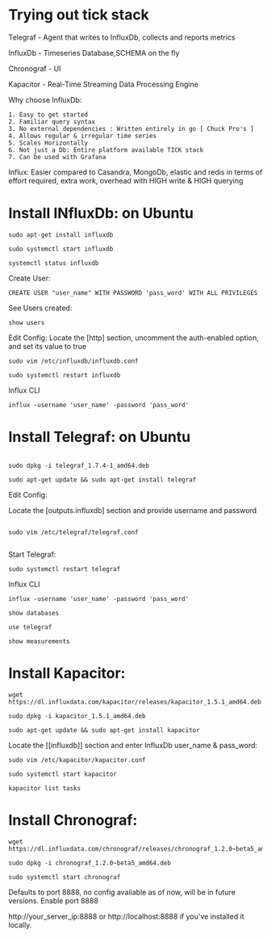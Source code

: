 # Trying out tick stack

Telegraf - Agent that writes to InfluxDb, collects and reports metrics

InfluxDb - Timeseries Database,SCHEMA on the fly

Chronograf - UI

Kapacitor - Real-Time Streaming Data Processing Engine


Why choose InfluxDb:

	1. Easy to get started
	2. Familiar query syntax
	3. No external dependencies : Written entirely in go [ Chuck Pro's ]
	4. Allows regular & irregular time series
	5. Scales Horizontally
	6. Not just a Db: Entire platform available TICK stack
	7. Can be used with Grafana

Influx: Easier compared to Casandra, MongoDb, elastic and redis in terms of effort required, extra work, overhead with HIGH write & HIGH querying 


# Install INfluxDb: on Ubuntu

```
sudo apt-get install influxdb

sudo systemctl start influxdb

systemctl status influxdb

```

Create User:


```
CREATE USER "user_name" WITH PASSWORD 'pass_word' WITH ALL PRIVILEGES

```
See Users created:


```
show users

```
Edit Config: Locate the [http] section, uncomment the auth-enabled option, and set its value to true 


```
sudo vim /etc/influxdb/influxdb.conf 
```

```
sudo systemctl restart influxdb
```
Influx CLI
```
influx -username 'user_name' -password 'pass_word'
```

# Install Telegraf: on Ubuntu


``` wget https://dl.influxdata.com/telegraf/releases/telegraf_1.7.4-1_amd64.deb

sudo dpkg -i telegraf_1.7.4-1_amd64.deb

sudo apt-get update && sudo apt-get install telegraf 
```


Edit Config:

Locate the [outputs.influxdb] section and provide username and password


```

sudo vim /etc/telegraf/telegraf.conf


```

Start Telegraf:


```
sudo systemctl restart telegraf

```


Influx CLI
```
influx -username 'user_name' -password 'pass_word'
```

```
show databases

use telegraf

show measurements

```

# Install Kapacitor:

```
wget https://dl.influxdata.com/kapacitor/releases/kapacitor_1.5.1_amd64.deb

sudo dpkg -i kapacitor_1.5.1_amd64.deb

sudo apt-get update && sudo apt-get install kapacitor	
```
Locate the [[influxdb]] section and enter InfluxDb user_name & pass_word:

```
sudo vim /etc/kapacitor/kapacitor.conf
```

```
sudo systemctl start kapacitor
```

```
kapacitor list tasks
```

# Install Chronograf:

```
wget https://dl.influxdata.com/chronograf/releases/chronograf_1.2.0~beta5_amd64.deb

sudo dpkg -i chronograf_1.2.0~beta5_amd64.deb

sudo systemctl start chronograf

```

Defaults to port 8888, no config available as of now, will be in future versions. Enable port 8888

http://your_server_ip:8888 or http://localhost:8888 if you've installed it locally.
